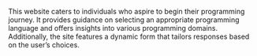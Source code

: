 This website caters to individuals who aspire to begin their programming journey. It provides guidance on selecting an appropriate programming language and offers insights into various programming domains. Additionally, the site features a dynamic form that tailors responses based on the user’s choices.
